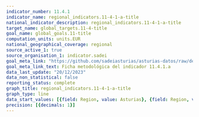 ```yaml
---
indicator_number: 11.4.1
indicator_name: regional_indicators.11-4-1-a-title
national_indicator_description: regional_indicators.11-4-1-a-title
target_name: global_targets.11-4-title
goal_name: global_goals.11-title
computation_units: units.EUR
national_geographical_coverage: regional
source_active_1: true
source_organisation_1: indicator.sadei
goal_meta_link: "https://github.com/sadeiasturias/asturias-datos/raw/develop/descargas/metodologia/11.4.1.a.pdf"
goal_meta_link_text: Ficha metodológica del indicador 11.4.1.a
data_last_update: "20/12/2023"
data_non_statistical: false
reporting_status: complete
graph_title: regional_indicators.11-4-1-a-title
graph_type: line
data_start_values: [{field: Region, value: Asturias}, {field: Region, value: España}]
precision: [{decimals: 1}]
---
```

